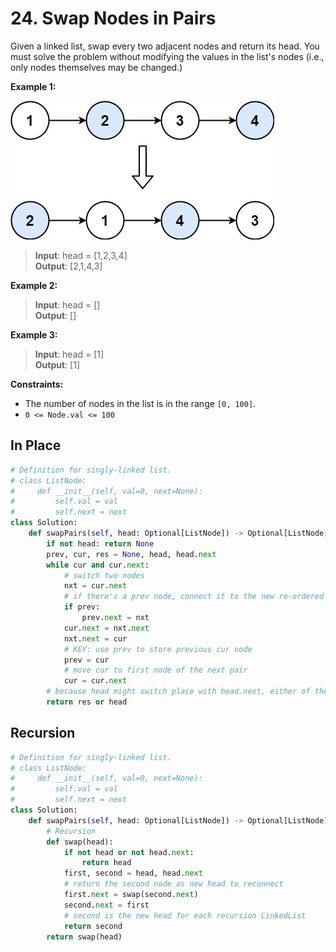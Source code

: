 # 24. Swap Nodes in Pairs

Given a linked list, swap every two adjacent nodes and return its head. You must solve the problem without modifying the values in the list's nodes (i.e., only nodes themselves may be changed.)

 

**Example 1:**

![img.png](../../Images/24-1.png)

>**Input**: head = [1,2,3,4]  
**Output**: [2,1,4,3]  


**Example 2:**

>**Input**: head = []  
**Output**: []  

**Example 3:**

>**Input**: head = [1]  
**Output**: [1]  
 

**Constraints:**

* The number of nodes in the list is in the range `[0, 100]`.
* `0 <= Node.val <= 100`



## In Place
```python
# Definition for singly-linked list.
# class ListNode:
#     def __init__(self, val=0, next=None):
#         self.val = val
#         self.next = next
class Solution:
    def swapPairs(self, head: Optional[ListNode]) -> Optional[ListNode]:
        if not head: return None
        prev, cur, res = None, head, head.next
        while cur and cur.next:
            # switch two nodes
            nxt = cur.next
            # if there's a prev node, connect it to the new re-ordered node first
            if prev:
                prev.next = nxt
            cur.next = nxt.next
            nxt.next = cur
            # KEY: use prev to store previous cur node
            prev = cur
            # move cur to first node of the next pair
            cur = cur.next
        # because head might switch place with head.next, either of them could be ans
        return res or head
```


## Recursion

```python
# Definition for singly-linked list.
# class ListNode:
#     def __init__(self, val=0, next=None):
#         self.val = val
#         self.next = next
class Solution:
    def swapPairs(self, head: Optional[ListNode]) -> Optional[ListNode]:
        # Recursion
        def swap(head):
            if not head or not head.next:
                return head
            first, second = head, head.next
            # return the second node as new head to reconnect
            first.next = swap(second.next)
            second.next = first
            # second is the new head for each recursion LinkedList
            return second
        return swap(head)
```
